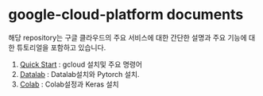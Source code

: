 # google-cloud-platform documents

해당 repository는 구글 클라우드의 주요 서비스에 대한 간단한 설명과 주요 기능에 대한 튜토리얼을 포함하고 있습니다. 

1. [Quick Start](https://github.com/AndersonJo/google-cloud-platform/blob/master/01-quickstart.md) : gcloud 설치및 주요 명령어
2. [Datalab](https://github.com/AndersonJo/google-cloud-platform/blob/master/03-datalab.md) : Datalab설치와 Pytorch 설치. 
3. [Colab](https://github.com/AndersonJo/google-cloud-platform/blob/master/04-colab.md) : Colab설정과 Keras 설치
